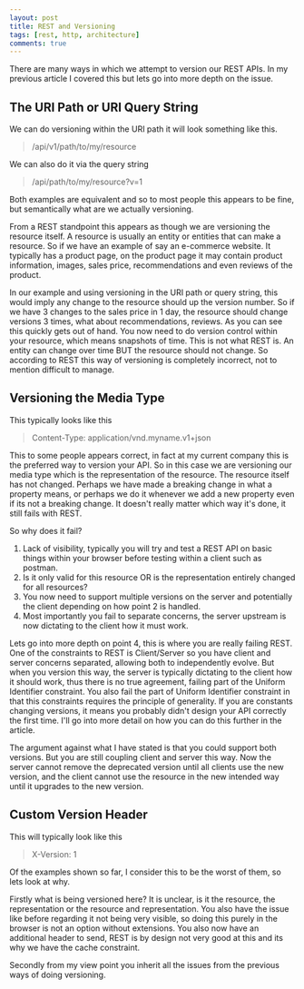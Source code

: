 ```yaml
---
layout: post
title: REST and Versioning
tags: [rest, http, architecture]
comments: true
---
```

There are many ways in which we attempt to version our REST APIs. In my previous article I covered this but lets go into more depth on the issue.

## The URI Path or URI Query String
We can do versioning within the URI path it will look something like this.

> /api/v1/path/to/my/resource

We can also do it via the query string

> /api/path/to/my/resource?v=1

Both examples are equivalent and so to most people this appears to be fine, but semantically what are we actually versioning.

From a REST standpoint this appears as though we are versioning the resource itself. A resource is usually an entity or entities that can make a resource. So if we have an example of say an e-commerce website. It typically has a product page, on the product page it may contain product information, images, sales price, recommendations and even reviews of the product.

In our example and using versioning in the URI path or query string, this would imply any change to the resource should up the version number. So if we have 3 changes to the sales price in 1 day, the resource should change versions 3 times, what about recommendations, reviews. As you can see this quickly gets out of hand. You now need to do version control within your resource, which means snapshots of time. This is not what REST is. An entity can change over time BUT the resource should not change. So according to REST this way of versioning is completely incorrect, not to mention difficult to manage.

## Versioning the Media Type

This typically looks like this

> Content-Type: application/vnd.myname.v1+json

This to some people appears correct, in fact at my current company this is the preferred way to version your API. So in this case we are versioning our media type which is the representation of the resource. The resource itself has not changed. Perhaps we have made a breaking change in what a property means, or perhaps we do it whenever we add a new property even if its not a breaking change. It doesn't really matter which way it's done, it still fails with REST.

So why does it fail? 

1. Lack of visibility, typically you will try and test a REST API on basic things within your browser before testing within a client such as postman.
2. Is it only valid for this resource OR is the representation entirely changed for all resources? 
3. You now need to support multiple versions on the server and potentially the client depending on how point 2 is handled.
4. Most importantly you fail to separate concerns, the server upstream is now dictating to the client how it must work. 

Lets go into more depth on point 4, this is where you are really failing REST. One of the constraints to REST is Client/Server so you have client and server concerns separated, allowing both to independently evolve. But when you version this way, the server is typically dictating to the client how it should work, thus there is no true agreement, failing part of the Uniform Identifier constraint. You also fail the part of Uniform Identifier constraint in that this constraints requires the principle of generality. If you are constants changing versions, it means you probably didn't design your API correctly the first time. I'll go into more detail on how you can do this further in the article.

The argument against what I have stated is that you could support both versions. But you are still coupling client and server this way. Now the server cannot remove the deprecated version until all clients use the new version, and the client cannot use the resource in the new intended way until it upgrades to the new version.

## Custom Version Header

This will typically look like this

> X-Version: 1

Of the examples shown so far, I consider this to be the worst of them, so lets look at why. 

Firstly what is being versioned here? It is unclear, is it the resource, the representation or the resource and representation. You also have the issue like before regarding it not being very visible, so doing this purely in the browser is not an option without extensions. You also now have an additional header to send, REST is by design not very good at this and its why we have the cache constraint. 

Secondly from my view point you inherit all the issues from the previous ways of doing versioning. 

  



